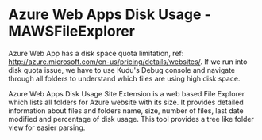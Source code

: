 Azure Web Apps Disk Usage - MAWSFileExplorer 
==========
Azure Web App has a disk space quota limitation, ref: http://azure.microsoft.com/en-us/pricing/details/websites/. If we run into disk quota issue, we have to use Kudu's Debug console and navigate through all folders to understand which files are using high disk space.

Azure Web Apps Disk Usage Site Extension is a web based File Explorer which lists all folders for Azure website with its size. It provides detailed information about files and folders name, size, number of files, last date modified and percentage of disk usage. This tool provides a tree like folder view for easier parsing.
